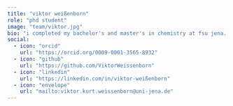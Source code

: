 ```yaml
---
title: "viktor weißenborn"
role: "phd student"
image: "team/viktor.jpg"
bio: "i completed my bachelor's and master's in chemistry at fsu jena. i started my phd under the thwic cluster, focusing on llm-based data extraction, which i am now continuing in the lamalab group."
social:
  - icon: "orcid"
    url: "https://orcid.org/0009-0001-3565-8932"
  - icon: "github"
    url: "https://github.com/ViktorWeissenborn"
  - icon: "linkedin"
    url: "https://linkedin.com/in/viktor-weißenborn"
  - icon: "envelope"
    url: "mailto:viktor.kurt.weissenborn@uni-jena.de"
---
```

